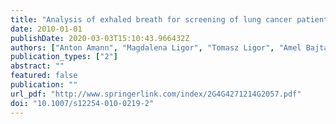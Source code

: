 ```yaml
---
title: "Analysis of exhaled breath for screening of lung cancer patients"
date: 2010-01-01
publishDate: 2020-03-03T15:10:43.966432Z
authors: ["Anton Amann", "Magdalena Ligor", "Tomasz Ligor", "Amel Bajtarevic", "Clemens Ager", "Martin Pienz", "Hubert Denz", "Michael Fiegl", "Wolfgang Hilbe", "Wolfgang Weiss", "Peter Lukas", "Herbert Jamnig", "Martin Hackl", "Alfred Haidenberger", "Andreas Sponring", "Wojciech Filipiak", "Wolfram Miekisch", "Jochen K. Schubert", "Jakob Troppmair", "Bogusław Buszewski", " others"]
publication_types: ["2"]
abstract: ""
featured: false
publication: ""
url_pdf: "http://www.springerlink.com/index/2G4G4271214G2057.pdf"
doi: "10.1007/s12254-010-0219-2"
---
```


